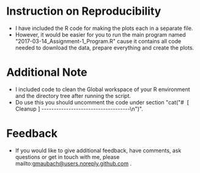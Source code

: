 # Instruction on Reproducibility

- I have included the R code for making the plots each in a separate file.  
- However, it would be easier for you to run the main program named "2017-03-14_Assignment-1_Program.R" cause it contains all code needed to download the data, prepare everything and create the plots.

# Additional Note

- I included code to clean the Global workspace of your R environment and the directory tree after running the script.
- Do use this you should uncomment the code under section "cat("#  [ Cleanup ] ------------------------------------\n")".

# Feedback

- If you would like to give additional feedback, have comments, ask questions or get in touch with me, please mailto:gmaubach@users.noreply.github.com .

